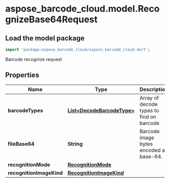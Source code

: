 # aspose_barcode_cloud.model.RecognizeBase64Request

## Load the model package

```dart
import 'package:aspose_barcode_cloud/aspose_barcode_cloud.dart';
```
Barcode recognize request

## Properties

Name | Type | Description | Notes
---- | ---- | ----------- | -----
**barcodeTypes** | [**List&lt;DecodeBarcodeType&gt;**](DecodeBarcodeType.md) | Array of decode types to find on barcode | [default to const []]
**fileBase64** | **String** | Barcode image bytes encoded as base-64. | 
**recognitionMode** | [**RecognitionMode**](RecognitionMode.md) |  | [optional] 
**recognitionImageKind** | [**RecognitionImageKind**](RecognitionImageKind.md) |  | [optional] 

